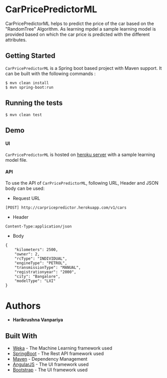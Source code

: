 # CarPricePredictorML

CarPricePredictorML helps to predict the price of the car based on the "RandomTree" Algorithm. As learning mpdel a sample learning model is provided based on which the car price is predicted with the different attributes.

## Getting Started

`CarPricePredictorML` is a Spring boot based project with Maven support. It can be built with the following commands :

```
$ mvn clean install
$ mvn spring-boot:run
```

## Running the tests
```
$ mvn clean test
```

## Demo

#### UI
`CarPricePredictorML` is hosted on [heroku server](https://carpricepredictor.herokuapp.com/) with a sample learning model file.

#### API
To use the API of `CarPricePredictorML`, following URL, Header and JSON body can be used:

* Request URL
```
[POST] http://carpricepredictor.herokuapp.com/v1/cars 
```
* Header
```
Content-Type:application/json
```
* Body
```
{
    "kilometers": 2500,
    "owner": 2,
    "rcType": "INDIVIDUAL",
    "engineType": "PETROL",
    "transmissionType": "MANUAL",
    "registrationyear": "2000",
    "city": "Bangalore",
    "modelType": "LXI"
}
```

# Authors
* **Harikrushna Vanpariya** 

## Built With

* [Weka](https://www.cs.waikato.ac.nz/ml/weka/) - The Machine Learning framework used
* [SpringBoot](https://spring.io/projects/spring-boot) - The Rest API framework used
* [Maven](https://maven.apache.org/) - Dependency Management
* [AngularJS](https://angularjs.org/) - The UI framework used
* [Bootstrap](https://getbootstrap.com/) - The UI framework used


